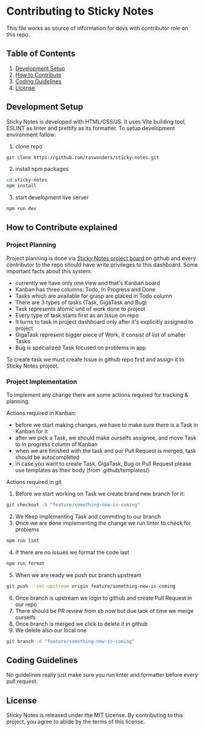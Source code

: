 # Contributing to Sticky Notes 

This file works as source of information for devs with contributor role on this repo. 

## Table of Contents

1. [Development Setup](#development-setup)
2. [How to Contribute](#how-to-contribute-explained)
3. [Coding Guidelines](#coding-guidelines)
4. [License](#license)

## Development Setup

Sticky Notes is developed with HTML/CSS/JS. It uses Vite building tool, ESLINT as linter and prettify as its formatter. To setup development environment follow:
1. clone repo
```bash
git clone https://github.com/raswonders/sticky-notes.git
```
2. install npm packages
```bash
cd sticky-notes
npm install
``` 
3. start development live server
```bash
npm run dev
```

## How to Contribute explained 

### Project Planning 

Project planning is done via [Sticky Notes project board](https://github.com/users/raswonders/projects/1) on github and every contributor to the repo should have write privileges to this dashboard. Some important facts about this system:
- currently we have only one view and that's Kanban board
- Kanban has three columns: Todo, In Progress and Done
- Tasks which are available for grasp are placed in Todo column
- There are 3 types of tasks (Task, GigaTask and Bug)
- Task represents atomic unit of work done to project 
- Every type of task starts first as an Issue on repo
- It turns to task in project dashboard only after it's explicitly assigned to project  
- GigaTask represent bigger piece of Work, it consist of list of smaller Tasks
- Bug is specialized Task focused on problems in app

To create task we must create Issue in github repo first and assign it to Sticky Notes project.

### Project Implementation

To implement any change there are some actions required for tracking & planning.

Actions required in Kanban:
- before we start making changes, we have to make sure there is a Task in Kanban for it 
- after we pick a Task, we should make ourselfs assignee, and move Task to In progress column of Kanban
- when we are finished with the task and our Pull Request is merged, task should be autocompleted
- in case you want to create Task, GigaTask, Bug or Pull Request please use templates as their body (from .github/templates/)

Actions required in git
1. Before we start working on Task we create brand new branch for it:
```bash
git checkout -b "feature/something-new-is-coming"
```
2. We Keep implementing Task and commiting to our branch
3. Once we are done implementing the change we run linter to check for problems
```bash
npm run lint
```
4. If there are no issues we format the code last
```bash
npm run format
```
5. When we are ready we push our branch upstream
```bash
git push --set-upstream origin feature/something-new-is-coming
```
6. Once branch is upstream we login to github and create Pull Request in our repo
7. There should be PR review from sb now but due lack of time we merge ourselfs
8. Once branch is merged we click to delete it in github
9. We delete also our local one
```bash
git branch -d "feature/something-new-is-coming"
```

## Coding Guidelines

No guidelines really just make sure you run linter and formatter before every pull request.

## License

Sticky Notes is released under the MIT License. By contributing to this project, you agree to abide by the terms of this license.